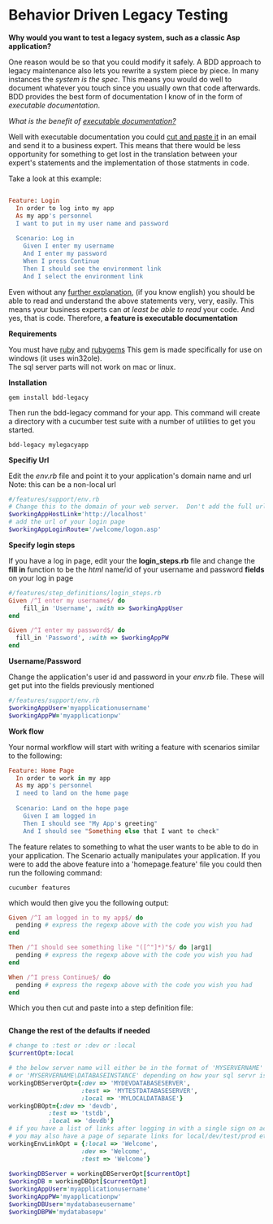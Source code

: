 Behavior Driven Legacy Testing
===============================

**Why would you want to test a legacy system, such as a classic Asp application?**

One reason would be so that you could modify it safely.  A BDD approach to legacy maintenance also lets 
you rewrite a system piece by piece.  In many instances the *system is the spec*. This means you would do well
to document whatever you touch since you usually own that code afterwards.  BDD provides the best form of
documentation I know of in the form of *executable documentation*.  

*What is the benefit of [executable documentation?](http://www.literateprogramming.com/index.html)*

Well with executable documentation you could [cut and paste it](http://www.literateprogramming.com/quotes_ad.html) 
in an email and send it to a business expert.  This means that there would be less 
opportunity for something to get lost in the translation between your expert's statements 
and the implementation of those statments in code.

Take a look at this example:

``` ruby

Feature: Login
  In order to log into my app
  As my app's personnel
  I want to put in my user name and password
  
  Scenario: Log in
    Given I enter my username
    And I enter my password
    When I press Continue
    Then I should see the environment link 
    And I select the environment link
```

Even without any [further explanation](https://github.com/cucumber/cucumber/wiki/Gherkin), 
(if you know english) you should be able to read and understand the above statements very,
very, easily.  This means your business experts can *at least be able to read* your code.
And yes, that is code.  Therefore, **a feature is executable documentation**


**Requirements**
  
You must have [ruby](http://www.ruby-lang.org/en/downloads/) and [rubygems](http://rubyforge.org/frs/?group_id=126)
This gem is made specifically for use on windows (it uses win32ole).  
The sql server parts will not work on mac or linux.

**Installation**

```
gem install bdd-legacy
```

Then run the bdd-legacy command for your app.  This command will 
create a directory with a cucumber test suite with a number of 
utilities to get you started.

```
bdd-legacy mylegacyapp
```
**Specifiy Url**

Edit the *env.rb* file and point it to your application's domain name and url
Note: this can be a non-local url

``` ruby
#/features/support/env.rb
# Change this to the domain of your web server.  Don't add the full url
$workingAppHostLink='http://localhost'
# add the url of your login page
$workingAppLoginRoute='/welcome/logon.asp'
```

**Specify login steps**

If you have a log in page, edit your the **login_steps.rb** file and change the **fill in** function 
to be the *html* name/id of your username and password **fields** on your log in page

``` ruby
#/features/step_definitions/login_steps.rb
Given /^I enter my username$/ do
    fill_in 'Username', :with => $workingAppUser
end

Given /^I enter my password$/ do
  fill_in 'Password', :with => $workingAppPW
end
```
**Username/Password**

Change the application's user id and password in your *env.rb* file.
These will get put into the fields previously mentioned

``` ruby
#/features/support/env.rb
$workingAppUser='myapplicationusername'
$workingAppPW='myapplicationpw'
```
**Work flow**

Your normal workflow will start with writing a feature with scenarios similar to the following:

```ruby
Feature: Home Page
  In order to work in my app
  As my app's personnel
  I need to land on the home page
  
  Scenario: Land on the hope page
    Given I am logged in
    Then I should see "My App's greeting"    
    And I should see "Something else that I want to check"
````
The feature relates to something to what the user wants to be able to do in your application.
The Scenario actually manipulates your application.
If you were to add the above feature into a 'homepage.feature' file you could
then run the following command:

````
cucumber features
````

which would then give you the following output:

``` ruby
Given /^I am logged in to my app$/ do
  pending # express the regexp above with the code you wish you had
end

Then /^I should see something like "([^"]*)"$/ do |arg1|
  pending # express the regexp above with the code you wish you had
end

When /^I press Continue$/ do
  pending # express the regexp above with the code you wish you had
end
```

Which you then cut and paste into a step definition file:

``` ruby
```

**Change the rest of the defaults if needed**

``` ruby
# change to :test or :dev or :local
$currentOpt=:local

# the below server name will either be in the format of 'MYSERVERNAME' 
# or 'MYSERVERNAME\DATABASEINSTANCE' depending on how your sql servr is set up
workingDBServerOpt={:dev => 'MYDEVDATABASESERVER',
                    :test => 'MYTESTDATABASESERVER',
                    :local => 'MYLOCALDATABASE'}
workingDBOpt={:dev => 'devdb',
           :test => 'tstdb',
           :local => 'devdb'}
# if you have a list of links after logging in with a single sign on account,
# you may also have a page of separate links for local/dev/test/prod etc           
workingEnvLinkOpt = {:local => 'Welcome',
                    :dev => 'Welcome',
                    :test => 'Welcome'}  
                    
$workingDBServer = workingDBServerOpt[$currentOpt]
$workingDB = workingDBOpt[$currentOpt]
$workingAppUser='myapplicationusername'
$workingAppPW='myapplicationpw'           
$workingDBUser='mydatabaseusername'
$workingDBPW='mydatabasepw'
```

